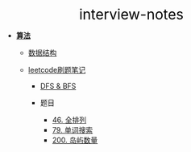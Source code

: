 <center><a href="#" target="_Self" style="font-size:28px;text-decoration:none;color:#000000;">interview-notes</a></center>

* [**算法**](算法/)
  * [数据结构](算法/数据结构/)
  * [leetcode刷题笔记](算法/leetcode/)
    
    * [DFS & BFS](算法/leetcode/dfs_bfs/)
    
    * 题目
    
      * [46. 全排列](算法/leetcode/dfs_bfs/46.%20全排列)
      * [79. 单词搜索](算法/leetcode/dfs_bfs/79.%20单词搜索)
      * [200. 岛屿数量](算法/leetcode/dfs_bfs/200.%20岛屿数量)
      
      

